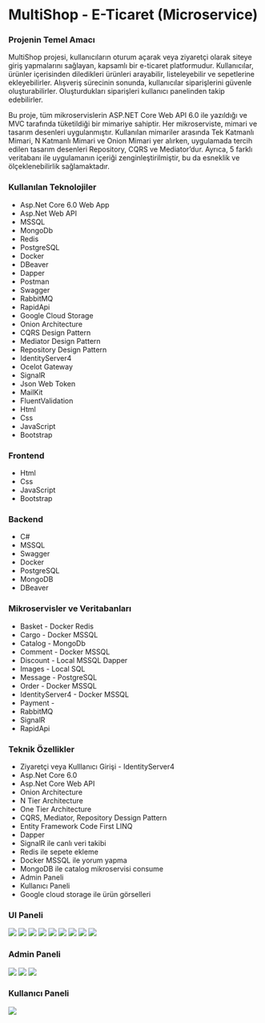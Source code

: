 <h1>MultiShop - E-Ticaret (Microservice)</h1>
<h3>Projenin Temel Amacı</h3>
<p>MultiShop projesi, kullanıcıların oturum açarak veya ziyaretçi olarak siteye giriş yapmalarını sağlayan, kapsamlı bir e-ticaret platformudur. 
  Kullanıcılar, ürünler içerisinden diledikleri ürünleri arayabilir, listeleyebilir ve sepetlerine ekleyebilirler. 
  Alışveriş sürecinin sonunda, kullanıcılar siparişlerini güvenle oluşturabilirler. Oluşturdukları siparişleri kullanıcı panelinden takip edebilirler. </p>
<p>Bu proje, tüm mikroservislerin ASP.NET Core Web API 6.0 ile yazıldığı ve MVC tarafında tüketildiği bir mimariye sahiptir. Her mikroserviste, mimari ve tasarım desenleri uygulanmıştır. 
  Kullanılan mimariler arasında Tek Katmanlı Mimari, N Katmanlı Mimari ve Onion Mimari yer alırken, uygulamada tercih edilen tasarım desenleri Repository, CQRS ve Mediator’dur. Ayrıca, 5 farklı veritabanı ile uygulamanın içeriği zenginleştirilmiştir, bu da esneklik ve ölçeklenebilirlik sağlamaktadır.</p>
 <h3>Kullanılan Teknolojiler</h3>
 <ul>
   <li>Asp.Net Core 6.0 Web App</li>
   <li>Asp.Net Web API</li>
   <li>MSSQL</li>
   <li>MongoDb</li>
   <li>Redis</li>
   <li>PostgreSQL</li>
   <li>Docker</li>
   <li>DBeaver</li>
   <li>Dapper</li>
   <li>Postman</li>
   <li>Swagger</li>
   <li>RabbitMQ</li>
   <li>RapidApi</li>
   <li>Google Cloud Storage</li>
   <li>Onion Architecture</li>
   <li>CQRS Design Pattern</li>
   <li>Mediator Design Pattern</li>
   <li>Repository Design Pattern</li>
   <li>IdentityServer4</li>
   <li>Ocelot Gateway</li>
   <li>SignalR</li>
   <li>Json Web Token</li>
   <li>MailKit</li>
   <li>FluentValidation</li>
   <li>Html</li>
   <li>Css</li>
   <li>JavaScript</li>
   <li>Bootstrap</li>
 </ul>

<h3>Frontend</h3>
 <ul>
   <li>Html</li>
   <li>Css</li>
   <li>JavaScript</li>
   <li>Bootstrap</li>
 </ul>

<h3>Backend</h3>
 <ul>
   <li>C#</li>
   <li>MSSQL</li>
   <li>Swagger</li>
   <li>Docker</li>
   <li>PostgreSQL</li>
   <li>MongoDB</li>
   <li>DBeaver</li>
 </ul>

 <h3>Mikroservisler ve Veritabanları</h3>
 <ul>
   <li>Basket - Docker Redis</li>
   <li>Cargo - Docker MSSQL</li>
   <li>Catalog - MongoDb</li>
   <li>Comment - Docker MSSQL</li>
   <li>Discount - Local MSSQL Dapper</li>
   <li>Images - Local SQL</li>
   <li>Message - PostgreSQL</li>
   <li>Order - Docker MSSQL</li>
   <li>IdentityServer4 - Docker MSSQL</li>
   <li>Payment - </li>
   <li>RabbitMQ</li>
   <li>SignalR</li>
   <li>RapidApi</li>
 </ul>

 <h3>Teknik Özellikler</h3>
<ul>
  <li>Ziyaretçi veya Kulllanıcı Girişi - IdentityServer4 </li>
  <li>Asp.Net Core 6.0</li>
  <li>Asp.Net Core Web API</li>
  <li>Onion Architecture</li>
  <li>N Tier Architecture</li>
  <li>One Tier Architecture</li>
  <li>CQRS, Mediator, Repository Dessign Pattern</li>
  <li>Entity Framework Code First LINQ</li>
  <li>Dapper</li>
  <li>SignalR ile canlı veri takibi</li>
  <li>Redis ile sepete ekleme</li>
  <li>Docker MSSQL ile yorum yapma</li>
  <li>MongoDB ile catalog mikroservisi consume</li>
  <li>Admin Paneli</li>
  <li>Kullanıcı Paneli</li>
  <li>Google cloud storage ile ürün görselleri</li>
</ul>


<h3>UI Paneli</h3>
<img src="https://github.com/user-attachments/assets/90e075d1-2ab6-4909-b776-b24e466a0568" />
<img src="https://github.com/user-attachments/assets/55fcc08f-25ed-4e43-adde-3521dd7b17f3" />
<img src="https://github.com/user-attachments/assets/26f07ea5-f6b4-4ffa-a90c-d8f20f4e2c94" />
<img src="https://github.com/user-attachments/assets/fc0488a8-27e2-45ea-ab00-2b30cf4b56e4" />
<img src="https://github.com/user-attachments/assets/636cc892-de2c-4635-bff6-7876a1bf31c3" />
<img src="https://github.com/user-attachments/assets/79556972-ef6b-4070-88a2-77742ea3f45c" />
<img src="https://github.com/user-attachments/assets/bef94d10-d404-43ce-bbee-6fe4d198a1e5" />
<img src="https://github.com/user-attachments/assets/913a3326-c626-43da-8124-e8eb59c6df51" />
<img src="https://github.com/user-attachments/assets/5b9ba165-9be4-44ae-8e79-5873951eed9d" />

<h3>Admin Paneli</h3>
<img src="https://github.com/user-attachments/assets/8b856552-c8ee-4d23-862f-c933e9f615a6" />
<img src="https://github.com/user-attachments/assets/5f48c597-724b-40e4-b3e9-61db22de192d" />
<img src="https://github.com/user-attachments/assets/57be0271-6685-477a-9a09-21646cb32b96" />

<h3>Kullanıcı Paneli</h3>
<img src="https://github.com/user-attachments/assets/c2169b00-c435-4a6c-99f7-7e72393be921" />











 
